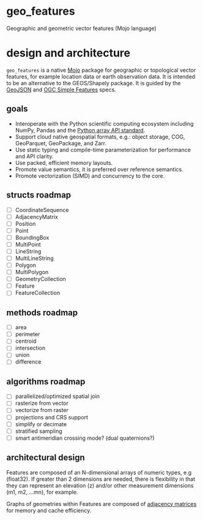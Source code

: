 # geo_features

Geographic and geometric vector features (Mojo language)

# design and architecture

`geo_features` is a native [Mojo](https://github.com/modularml/mojo) package for geographic or topological vector features, for example location data or
earth observation data. It is intended to be an alternative to the GEOS/Shapely package. It is guided by the
[GeoJSON](https://datatracker.ietf.org/doc/html/rfc7946) and [OGC Simple Features](https://www.ogc.org/standards/) specs.

## goals

- Interoperate with the Python scientific computing ecosystem including NumPy, Pandas and the [Python array API
  standard](https://data-apis.org/array-api/latest).
- Support cloud native geospatial formats, e.g.: object storage, COG, GeoParquet, GeoPackage, and Zarr.
- Use static typing and compile-time parameterization for performance and API clarity.
- Use packed, efficient memory layouts.
- Promote value semantics, it is preferred over reference semantics.
- Promote vectorization (SIMD) and concurrency to the core.

## structs roadmap

- [ ] CoordinateSequence
- [ ] AdjacencyMatrix
- [ ] Position
- [ ] Point
- [ ] BoundingBox
- [ ] MultiPoint
- [ ] LineString
- [ ] MultiLineString
- [ ] Polygon
- [ ] MultiPolygon
- [ ] GeometryCollection
- [ ] Feature
- [ ] FeatureCollection

## methods roadmap

- [ ] area
- [ ] perimeter
- [ ] centroid
- [ ] intersection
- [ ] union
- [ ] difference

## algorithms roadmap

- [ ] parallelized/optimized spatial join
- [ ] rasterize from vector
- [ ] vectorize from raster
- [ ] projections and CRS support
- [ ] simplify or decimate
- [ ] stratified sampling
- [ ] smart antimeridian crossing mode? (dual quaternions?)

## architectural design

Features are composed of an N-dimensional arrays of numeric types, e.g (float32). If greater than 2 dimensions are
needed, there is flexibility in that they can represent an elevation (z) and/or other measurement dimensions (m1, m2,
...mn), for example.

Graphs of geometries within Features are composed of [adjacency
matrices](https://en.wikipedia.org/wiki/Adjacency_matrix) for memory and cache efficiency.
